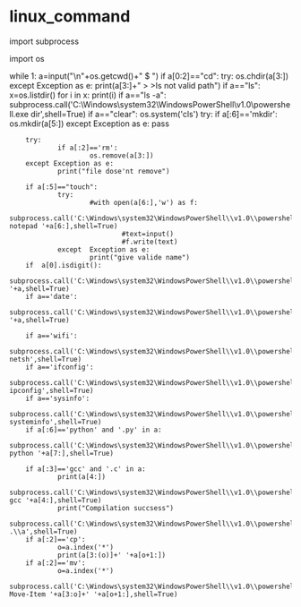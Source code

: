 # linux_command
import subprocess

import os

while 1:
        a=input("\n"+os.getcwd()+" $ ")
        if a[0:2]=="cd":
                try:
                        os.chdir(a[3:])
                except Exception  as e:
                        print(a[3:]+" > >Is not valid path")
        if a=="ls":
                x=os.listdir()
                for i in x:
                        print(i)
        if a=="ls -a":
                subprocess.call('C:\Windows\system32\WindowsPowerShell\\v1.0\\powershell.exe dir',shell=True)
        if a=="clear":
                os.system('cls')
        try:
                if a[:6]=='mkdir':
                        os.mkdir(a[5:])
        except Exception as e:
                pass

        try:
                if a[:2]=='rm':
                        os.remove(a[3:])
        except Exception as e:
                print("file dose'nt remove")

        if a[:5]=="touch":
                try:
                        #with open(a[6:],'w') as f:
                        subprocess.call('C:\Windows\system32\WindowsPowerShell\\v1.0\\powershell.exe notepad '+a[6:],shell=True)
                                #text=input()
                                #f.write(text)
                except  Exception as e:
                        print("give valide name")
        if  a[0].isdigit():
                subprocess.call('C:\Windows\system32\WindowsPowerShell\\v1.0\\powershell.exe '+a,shell=True)
        if a=='date':
                subprocess.call('C:\Windows\system32\WindowsPowerShell\\v1.0\\powershell.exe '+a,shell=True)

        if a=='wifi':
                subprocess.call('C:\Windows\system32\WindowsPowerShell\\v1.0\\powershell.exe netsh',shell=True)
        if a=='ifconfig':
                subprocess.call('C:\Windows\system32\WindowsPowerShell\\v1.0\\powershell.exe ipconfig',shell=True)
        if a=='sysinfo':
                subprocess.call('C:\Windows\system32\WindowsPowerShell\\v1.0\\powershell.exe systeminfo',shell=True)
        if a[:6]=='python' and '.py' in a:
                subprocess.call('C:\Windows\system32\WindowsPowerShell\\v1.0\\powershell.exe python '+a[7:],shell=True)

        if a[:3]=='gcc' and '.c' in a:
                print(a[4:])
                subprocess.call('C:\Windows\system32\WindowsPowerShell\\v1.0\\powershell.exe gcc '+a[4:],shell=True)
                print("Compilation succsess")
                subprocess.call('C:\Windows\system32\WindowsPowerShell\\v1.0\\powershell.exe .\\a',shell=True)
        if a[:2]=='cp':
                o=a.index('*')
                print(a[3:(o)]+' '+a[o+1:])
        if a[:2]=='mv':
                o=a.index('*')
                subprocess.call('C:\Windows\system32\WindowsPowerShell\\v1.0\\powershell.exe Move-Item '+a[3:o]+' '+a[o+1:],shell=True)
